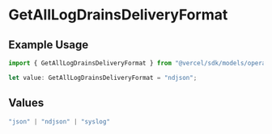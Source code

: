 # GetAllLogDrainsDeliveryFormat

## Example Usage

```typescript
import { GetAllLogDrainsDeliveryFormat } from "@vercel/sdk/models/operations/getalllogdrains.js";

let value: GetAllLogDrainsDeliveryFormat = "ndjson";
```

## Values

```typescript
"json" | "ndjson" | "syslog"
```